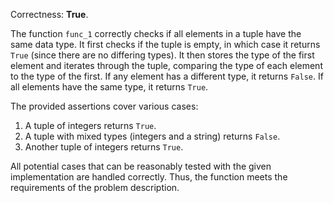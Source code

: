 Correctness: **True**.

The function `func_1` correctly checks if all elements in a tuple have the same data type. It first checks if the tuple is empty, in which case it returns `True` (since there are no differing types). It then stores the type of the first element and iterates through the tuple, comparing the type of each element to the type of the first. If any element has a different type, it returns `False`. If all elements have the same type, it returns `True`.

The provided assertions cover various cases:
1. A tuple of integers returns `True`.
2. A tuple with mixed types (integers and a string) returns `False`.
3. Another tuple of integers returns `True`.

All potential cases that can be reasonably tested with the given implementation are handled correctly. Thus, the function meets the requirements of the problem description.